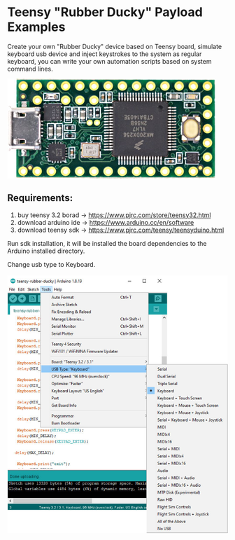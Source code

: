 # Teensy "Rubber Ducky" Payload Examples
Create your own "Rubber Ducky" device based on Teensy board, simulate keyboard usb device and inject keystrokes to the system as regular keyboard, you can write your own automation scripts based on system command lines.

![alt text](https://raw.githubusercontent.com/proxytype/teensy-rubber-ducky/main/teensy32.jpg)

## Requirements:
1. buy teensy 3.2 borad -> https://www.pjrc.com/store/teensy32.html
2. download arduino ide -> https://www.arduino.cc/en/software
3. download teensy sdk -> https://www.pjrc.com/teensy/teensyduino.html

Run sdk installation, it will be installed the board dependencies to the Arduino installed directory.

Change usb type to Keyboard. <br> <br>
![alt text](https://raw.githubusercontent.com/proxytype/teensy-rubber-ducky/main/keyborad.jpg)

